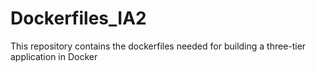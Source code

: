 # Dockerfiles_IA2
This repository contains the dockerfiles needed for building a three-tier application in Docker

